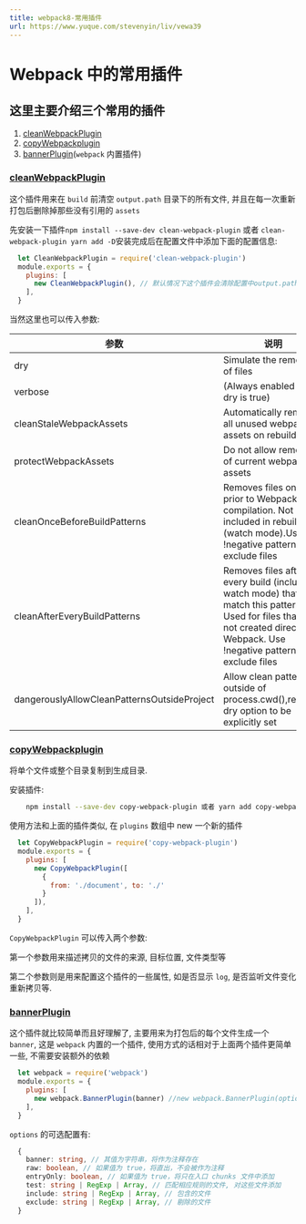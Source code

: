 ```yaml
---
title: webpack8-常用插件
url: https://www.yuque.com/stevenyin/liv/vewa39
---
```


<a name="3111e41a"></a>

# Webpack 中的常用插件

<a name="4d2c099b"></a>

## 这里主要介绍三个常用的插件

1. [cleanWebpackPlugin](https://github.com/johnagan/clean-webpack-plugin)
2. [copyWebpackplugin](https://www.webpackjs.com/plugins/copy-webpack-plugin/)
3. [bannerPlugin](https://www.webpackjs.com/plugins/banner-plugin/)(`webpack` 内置插件)

<a name="1924cdf0"></a>

### [cleanWebpackPlugin](https://github.com/johnagan/clean-webpack-plugin)

这个插件用来在 `build` 前清空 `output.path` 目录下的所有文件, 并且在每一次重新打包后删除掉那些没有引用的 `assets`

先安装一下插件`npm install --save-dev clean-webpack-plugin` 或者 `clean-webpack-plugin yarn add -D`安装完成后在配置文件中添加下面的配置信息:

```javascript
  let CleanWebpackPlugin = require('clean-webpack-plugin')
  module.exports = {
    plugins: [
      new CleanWebpackPlugin(), // 默认情况下这个插件会清除配置中output.path指定的目录.
    ],
  }
```

当然这里也可以传入参数:

| 参数 | 说明 | 类型 | 默认值 |
| --- | --- | --- | --- |
| dry | Simulate the removal of files | `boolean` | `false` |
| verbose | (Always enabled when dry is true) | `boolean` | `false` |
| cleanStaleWebpackAssets | Automatically remove all unused webpack assets on rebuild | `boolean` | `false` |
| protectWebpackAssets | Do not allow removal of current webpack assets | `boolean` | `true` |
| cleanOnceBeforeBuildPatterns | Removes files once prior to Webpack compilation. Not included in rebuilds (watch mode).Use !negative patterns to exclude files | `string[]` | `['**\/*']` |
| cleanAfterEveryBuildPatterns | Removes files after every build (including watch mode) that match this pattern. Used for files that are not created directly by Webpack. Use !negative patterns to exclude files | `string[]` | `disabled` |
| dangerouslyAllowCleanPatternsOutsideProject | Allow clean patterns outside of process.cwd(),requires dry option to be explicitly set | `boolean` | `false` |

<a name="116ebf49"></a>

### [copyWebpackplugin](https://www.webpackjs.com/plugins/copy-webpack-plugin/)

将单个文件或整个目录复制到生成目录.

安装插件:

```sh
    npm install --save-dev copy-webpack-plugin 或者 yarn add copy-webpack-plugin -D
```

使用方法和上面的插件类似, 在 `plugins` 数组中 new 一个新的插件

```javascript
  let CopyWebpackPlugin = require('copy-webpack-plugin')
  module.exports = {
    plugins: [
      new CopyWebpackPlugin([
        {
          from: './document', to: './'
        }
      ]),
    ],
  }
```

`CopyWebpackPlugin` 可以传入两个参数:

第一个参数用来描述拷贝的文件的来源, 目标位置, 文件类型等

第二个参数则是用来配置这个插件的一些属性, 如是否显示 `log`, 是否监听文件变化重新拷贝等.

<a name="d0984852"></a>

### [bannerPlugin](https://www.webpackjs.com/plugins/banner-plugin/)

这个插件就比较简单而且好理解了, 主要用来为打包后的每个文件生成一个 `banner`, 这是 `webpack` 内置的一个插件, 使用方式的话相对于上面两个插件更简单一些, 不需要安装额外的依赖

```javascript
  let webpack = require('webpack')
  module.exports = {
    plugins: [
      new webpack.BannerPlugin(banner) //new webpack.BannerPlugin(options) 或者使用这种, 填写详细的配置信息
    ],
  }
```

`options` 的可选配置有:

```typescript
  {
    banner: string, // 其值为字符串，将作为注释存在
    raw: boolean, // 如果值为 true，将直出，不会被作为注释
    entryOnly: boolean, // 如果值为 true，将只在入口 chunks 文件中添加
    test: string | RegExp | Array, // 匹配相应规则的文件, 对这些文件添加
    include: string | RegExp | Array, // 包含的文件
    exclude: string | RegExp | Array, // 剔除的文件
  }
```
